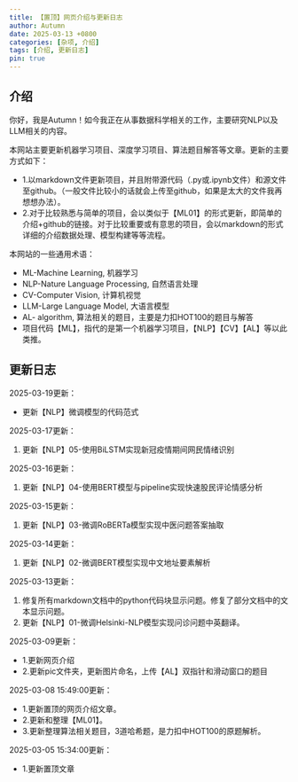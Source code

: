 ```yaml
---
title: 【置顶】网页介绍与更新日志
author: Autumn
date: 2025-03-13 +0800
categories: [杂项, 介绍]
tags: [介绍, 更新日志]
pin: true
---
```


## 介绍
你好，我是Autumn！如今我正在从事数据科学相关的工作，主要研究NLP以及LLM相关的内容。

本网站主要更新机器学习项目、深度学习项目、算法题目解答等文章。更新的主要方式如下：
- 1.以markdown文件更新项目，并且附带源代码（.py或.ipynb文件）和源文件至github。（一般文件比较小的话就会上传至github，如果是太大的文件我再想想办法）。
- 2.对于比较熟悉与简单的项目，会以类似于【ML01】的形式更新，即简单的介绍+github的链接。对于比较重要或有意思的项目，会以markdown的形式详细的介绍数据处理、模型构建等等流程。

本网站的一些通用术语：
- ML-Machine Learning, 机器学习
- NLP-Nature Language Processing, 自然语言处理
- CV-Computer Vision, 计算机视觉
- LLM-Large Language Model, 大语言模型
- AL- algorithm, 算法相关的题目，主要是力扣HOT100的题目与解答
- 项目代码【ML】，指代的是第一个机器学习项目，【NLP】【CV】【AL】等以此类推。

## 更新日志
2025-03-19更新：
- 更新【NLP】微调模型的代码范式

2025-03-17更新：
1. 更新【NLP】05-使用BiLSTM实现新冠疫情期间网民情绪识别

2025-03-16更新：
1. 更新【NLP】04-使用BERT模型与pipeline实现快速股民评论情感分析

2025-03-15更新：
1. 更新【NLP】03-微调RoBERTa模型实现中医问题答案抽取

2025-03-14更新：
1. 更新【NLP】02-微调BERT模型实现中文地址要素解析

2025-03-13更新：
1. 修复所有markdown文档中的python代码块显示问题。修复了部分文档中的文本显示问题。
2. 更新【NLP】01-微调Helsinki-NLP模型实现问诊问题中英翻译。

2025-03-09更新：
- 1.更新网页介绍
- 2.更新pic文件夹，更新图片命名，上传【AL】双指针和滑动窗口的题目

2025-03-08 15:49:00更新：
- 1.更新置顶的网页介绍文章。
- 2.更新和整理【ML01】。
- 3.更新整理算法相关题目，3道哈希题，是力扣中HOT100的原题解析。

2025-03-05 15:34:00更新：
- 1.更新置顶文章

